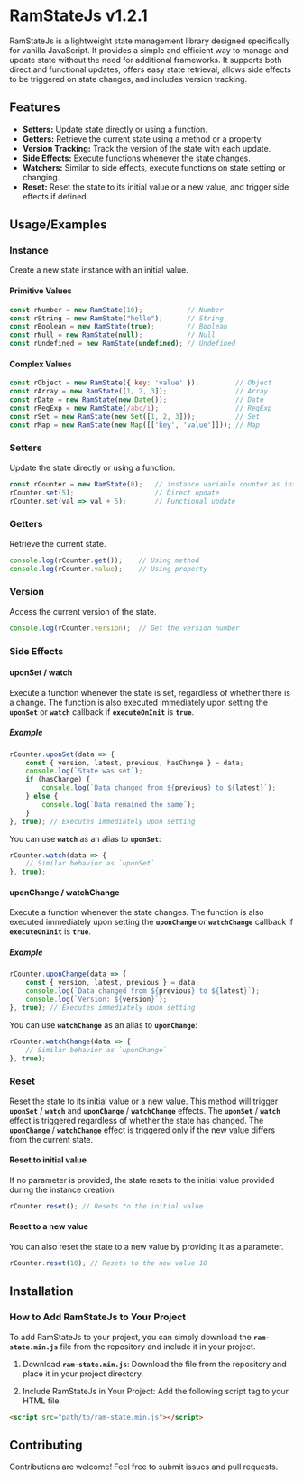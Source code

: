 # RamStateJs v1.2.1
RamStateJs is a lightweight state management library designed specifically for vanilla JavaScript. It provides a simple and efficient way to manage and update state without the need for additional frameworks. It supports both direct and functional updates, offers easy state retrieval, allows side effects to be triggered on state changes, and includes version tracking.


## Features

- **Setters:** Update state directly or using a function.
- **Getters:** Retrieve the current state using a method or a property.
- **Version Tracking:** Track the version of the state with each update.
- **Side Effects:** Execute functions whenever the state changes.
- **Watchers:** Similar to side effects, execute functions on state setting or changing.
- **Reset:** Reset the state to its initial value or a new value, and trigger side effects if defined.


## Usage/Examples
### Instance
Create a new state instance with an initial value.

#### Primitive Values

```javascript
const rNumber = new RamState(10);           // Number
const rString = new RamState("hello");      // String
const rBoolean = new RamState(true);        // Boolean
const rNull = new RamState(null);           // Null
const rUndefined = new RamState(undefined); // Undefined
```

#### Complex Values
```javascript
const rObject = new RamState({ key: 'value' });         // Object
const rArray = new RamState([1, 2, 3]);                 // Array
const rDate = new RamState(new Date());                 // Date
const rRegExp = new RamState(/abc/i);                   // RegExp
const rSet = new RamState(new Set([1, 2, 3]));          // Set
const rMap = new RamState(new Map([['key', 'value']])); // Map
```

### Setters
Update the state directly or using a function.
```javascript
const rCounter = new RamState(0);   // instance variable counter as integer
rCounter.set(5);                    // Direct update
rCounter.set(val => val + 5);       // Functional update
```

### Getters
Retrieve the current state.
```javascript
console.log(rCounter.get());    // Using method
console.log(rCounter.value);    // Using property
```

### Version
Access the current version of the state.
```javascript
console.log(rCounter.version);  // Get the version number
```

### Side Effects
#### uponSet / watch
Execute a function whenever the state is set, regardless of whether there is a change. The function is also executed immediately upon setting the **`uponSet`** or **`watch`** callback if **`executeOnInit`** is **`true`**.

##### Example
```javascript
rCounter.uponSet(data => {
    const { version, latest, previous, hasChange } = data;
    console.log(`State was set`);
    if (hasChange) {
        console.log(`Data changed from ${previous} to ${latest}`);
    } else {
        console.log(`Data remained the same`);
    }
}, true); // Executes immediately upon setting
```
You can use **`watch`** as an alias to **`uponSet`**:
```javascript
rCounter.watch(data => {
    // Similar behavior as `uponSet`
}, true);
```

#### uponChange / watchChange
Execute a function whenever the state changes. The function is also executed immediately upon setting the **`uponChange`** or **`watchChange`** callback if **`executeOnInit`** is **`true`**.
##### Example
```javascript
rCounter.uponChange(data => {
    const { version, latest, previous } = data;
    console.log(`Data changed from ${previous} to ${latest}`);
    console.log(`Version: ${version}`);
}, true); // Executes immediately upon setting
```
You can use **`watchChange`** as an alias to **`uponChange`**:
```javascript
rCounter.watchChange(data => {
    // Similar behavior as `uponChange`
}, true);
```

### Reset
Reset the state to its initial value or a new value. This method will trigger **`uponSet`** / **`watch`** and **`uponChange`** / **`watchChange`** effects. The **`uponSet`** / **`watch`** effect is triggered regardless of whether the state has changed. The **`uponChange`** / **`watchChange`** effect is triggered only if the new value differs from the current state.

#### Reset to initial value
If no parameter is provided, the state resets to the initial value provided during the instance creation.
```javascript
rCounter.reset(); // Resets to the initial value
```

#### Reset to a new value
You can also reset the state to a new value by providing it as a parameter.
```javascript
rCounter.reset(10); // Resets to the new value 10
```

## Installation
### How to Add RamStateJs to Your Project
To add RamStateJs to your project, you can simply download the **`ram-state.min.js`** file from the repository and include it in your project.

1. Download **`ram-state.min.js`**: 
Download the file from the repository and place it in your project directory.

2. Include RamStateJs in Your Project:
Add the following script tag to your HTML file.

```html
<script src="path/to/ram-state.min.js"></script>
```

## Contributing

Contributions are welcome! Feel free to submit issues and pull requests.